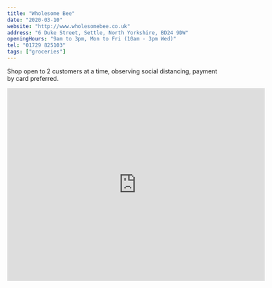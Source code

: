 ```yaml
---
title: "Wholesome Bee"
date: "2020-03-10"
website: "http://www.wholesomebee.co.uk"
address: "6 Duke Street, Settle, North Yorkshire, BD24 9DW"
openingHours: "9am to 3pm, Mon to Fri (10am - 3pm Wed)"
tel: "01729 825103"
tags: ["groceries"]
---
```


Shop open to 2 customers at a time, observing social distancing, payment by card preferred.

<iframe src="https://www.google.com/maps/embed?pb=!1m18!1m12!1m3!1d2341.3242718472825!2d-2.279627584356326!3d54.067992528112654!2m3!1f0!2f0!3f0!3m2!1i1024!2i768!4f13.1!3m3!1m2!1s0x487c77da2990549d%3A0x8d9e98151b49d38c!2sWholesome%20Bee!5e0!3m2!1sen!2suk!4v1586782855145!5m2!1sen!2suk" width="600" height="450" frameborder="0" style="border:0;" allowfullscreen="" aria-hidden="false" tabindex="0"></iframe>
